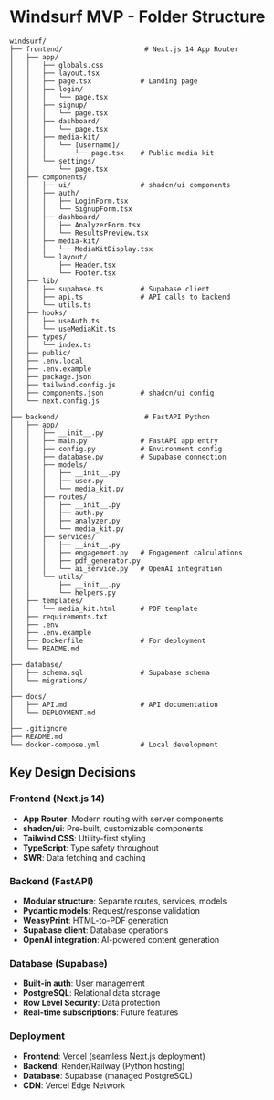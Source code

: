 # Windsurf MVP - Folder Structure

```
windsurf/
├── frontend/                    # Next.js 14 App Router
│   ├── app/
│   │   ├── globals.css
│   │   ├── layout.tsx
│   │   ├── page.tsx            # Landing page
│   │   ├── login/
│   │   │   └── page.tsx
│   │   ├── signup/
│   │   │   └── page.tsx
│   │   ├── dashboard/
│   │   │   └── page.tsx
│   │   ├── media-kit/
│   │   │   └── [username]/
│   │   │       └── page.tsx    # Public media kit
│   │   └── settings/
│   │       └── page.tsx
│   ├── components/
│   │   ├── ui/                 # shadcn/ui components
│   │   ├── auth/
│   │   │   ├── LoginForm.tsx
│   │   │   └── SignupForm.tsx
│   │   ├── dashboard/
│   │   │   ├── AnalyzerForm.tsx
│   │   │   └── ResultsPreview.tsx
│   │   ├── media-kit/
│   │   │   └── MediaKitDisplay.tsx
│   │   └── layout/
│   │       ├── Header.tsx
│   │       └── Footer.tsx
│   ├── lib/
│   │   ├── supabase.ts         # Supabase client
│   │   ├── api.ts              # API calls to backend
│   │   └── utils.ts
│   ├── hooks/
│   │   ├── useAuth.ts
│   │   └── useMediaKit.ts
│   ├── types/
│   │   └── index.ts
│   ├── public/
│   ├── .env.local
│   ├── .env.example
│   ├── package.json
│   ├── tailwind.config.js
│   ├── components.json         # shadcn/ui config
│   └── next.config.js
│
├── backend/                     # FastAPI Python
│   ├── app/
│   │   ├── __init__.py
│   │   ├── main.py             # FastAPI app entry
│   │   ├── config.py           # Environment config
│   │   ├── database.py         # Supabase connection
│   │   ├── models/
│   │   │   ├── __init__.py
│   │   │   ├── user.py
│   │   │   └── media_kit.py
│   │   ├── routes/
│   │   │   ├── __init__.py
│   │   │   ├── auth.py
│   │   │   ├── analyzer.py
│   │   │   └── media_kit.py
│   │   ├── services/
│   │   │   ├── __init__.py
│   │   │   ├── engagement.py   # Engagement calculations
│   │   │   ├── pdf_generator.py
│   │   │   └── ai_service.py   # OpenAI integration
│   │   └── utils/
│   │       ├── __init__.py
│   │       └── helpers.py
│   ├── templates/
│   │   └── media_kit.html      # PDF template
│   ├── requirements.txt
│   ├── .env
│   ├── .env.example
│   ├── Dockerfile              # For deployment
│   └── README.md
│
├── database/
│   ├── schema.sql              # Supabase schema
│   └── migrations/
│
├── docs/
│   ├── API.md                  # API documentation
│   └── DEPLOYMENT.md
│
├── .gitignore
├── README.md
└── docker-compose.yml          # Local development
```

## Key Design Decisions

### Frontend (Next.js 14)
- **App Router**: Modern routing with server components
- **shadcn/ui**: Pre-built, customizable components
- **Tailwind CSS**: Utility-first styling
- **TypeScript**: Type safety throughout
- **SWR**: Data fetching and caching

### Backend (FastAPI)
- **Modular structure**: Separate routes, services, models
- **Pydantic models**: Request/response validation
- **WeasyPrint**: HTML-to-PDF generation
- **Supabase client**: Database operations
- **OpenAI integration**: AI-powered content generation

### Database (Supabase)
- **Built-in auth**: User management
- **PostgreSQL**: Relational data storage
- **Row Level Security**: Data protection
- **Real-time subscriptions**: Future features

### Deployment
- **Frontend**: Vercel (seamless Next.js deployment)
- **Backend**: Render/Railway (Python hosting)
- **Database**: Supabase (managed PostgreSQL)
- **CDN**: Vercel Edge Network
